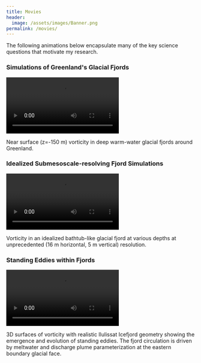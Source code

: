 ```yaml
---
title: Movies
header:
  image: /assets/images/Banner.png
permalink: /movies/
---
```


The following animations below encapsulate many of the key science questions that motivate my research.

### Simulations of Greenland's Glacial Fjords

![GRL paper](/assets/images/greenlandwidvort.mp4)

Near surface (z=-150 m) vorticity in deep warm-water glacial fjords around Greenland.

### Idealized Submesoscale-resolving Fjord Simulations

![GRL paper](/assets/images/refv7hiv8vort.mp4)

Vorticity in an idealized bathtub-like glacial fjord at various depths at unprecedented (16 m horizontal, 5 m vertical) resolution.

### Standing Eddies within Fjords

![GRL paper](/assets/images/jakob3_newplume3dvort_inst.mp4)

3D surfaces of vorticity with realistic Ilulissat Icefjord geometry showing the emergence and evolution of standing eddies. The fjord circulation is driven by meltwater and discharge plume parameterization at the eastern boundary glacial face.
